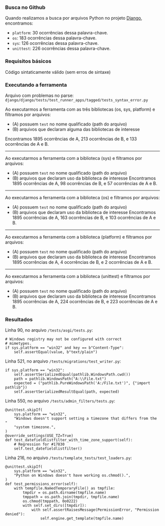 ### Busca no Github

Quando realizamos a busca por arquivos Python no projeto [Django](https://github.com/search?l=Python&p=3&q=platform+repo%3Adjango%2Fdjango+extension%3Apy+language%3APython+language%3APython&ref=advsearch&type=Code), encontramos:

* `platform`: 30 ocorrências dessa palavra-chave.
* `os`: 183 ocorrências dessa palavra-chave.
* `sys`: 126 ocorrências dessa palavra-chave.
* `unittest`: 226 ocorrências dessa palavra-chave.

### Requisitos básicos

Código sintaticamente válido (sem erros de sintaxe)

### Executando a ferramenta 

Arquivo com problemas no parse: `django/django/tests/test_runner_apps/tagged/tests_syntax_error.py`


Ao executarmos a ferramenta com as três bibliotecas (os, sys, platform) e filtramos por arquivos:
- (A) possuem `test` no nome qualificado (path do arquivo)
- (B) arquivos que declaram alguma das bibliotecas de interesse 

Encontramos 1895 ocorrências de A, 213 ocorrências de B, e 133 ocorrências de A e B.

-------
Ao executarmos a ferramenta com a  biblioteca (sys) e filtramos por arquivos:
- (A) possuem `test` no nome qualificado (path do arquivo)
- (B) arquivos que declaram uso da biblioteca de interesse 
Encontramos 1895 ocorrências de A, 98 ocorrências de B, e 57 ocorrências de A e B.

-------
Ao executarmos a ferramenta com a  biblioteca (os) e filtramos por arquivos:
- (A) possuem `test` no nome qualificado (path do arquivo)
- (B) arquivos que declaram uso da biblioteca de interesse 
Encontramos 1895 ocorrências de A, 163 ocorrências de B, e 103 ocorrências de A e B.

-------
Ao executarmos a ferramenta com a  biblioteca (platform) e filtramos por arquivos:
- (A) possuem `test` no nome qualificado (path do arquivo)
- (B) arquivos que declaram uso da biblioteca de interesse 
Encontramos 1895 ocorrências de A, 4 ocorrências de B, e 2 ocorrências de A e B.

-------
Ao executarmos a ferramenta com a  biblioteca (unittest) e filtramos por arquivos:
- (A) possuem `test` no nome qualificado (path do arquivo)
- (B) arquivos que declaram uso da biblioteca de interesse 
Encontramos 1895 ocorrências de A, 224 ocorrências de B, e 223 ocorrências de A e B.

### Resultados

Linha 90, no arquivo `/tests/asgi/tests.py`:

```
# Windows registry may not be configured with correct
# mimetypes.
if sys.platform == "win32" and key == b"Content-Type":
    self.assertEqual(value, b"text/plain")
```

Linha 521, no arquivo `/tests/migrations/test_writer.py`:

```
if sys.platform == "win32":
    self.assertSerializedEqual(pathlib.WindowsPath.cwd())
    path = pathlib.WindowsPath("A:\\File.txt")
    expected = ("pathlib.PureWindowsPath('A:/File.txt')", {"import pathlib"})
    self.assertSerializedResultEqual(path, expected)
```

Linha 550, no arquivo `/tests/admin_filters/tests.py`:

```
@unittest.skipIf(
    sys.platform == "win32",
    "Windows doesn't support setting a timezone that differs from the "
    "system timezone.",
)
@override_settings(USE_TZ=True)
def test_datefieldlistfilter_with_time_zone_support(self):
    # Regression for #17830
    self.test_datefieldlistfilter()
```

Linha 216, no arquivo `/tests/template_tests/test_loaders.py`:

```
@unittest.skipIf(
    sys.platform == "win32",
    "Python on Windows doesn't have working os.chmod().",
)
def test_permissions_error(self):
    with tempfile.NamedTemporaryFile() as tmpfile:
        tmpdir = os.path.dirname(tmpfile.name)
        tmppath = os.path.join(tmpdir, tmpfile.name)
        os.chmod(tmppath, 0o0222)
        with self.set_dirs([tmpdir]):
            with self.assertRaisesMessage(PermissionError, "Permission denied"):
                self.engine.get_template(tmpfile.name)
```
